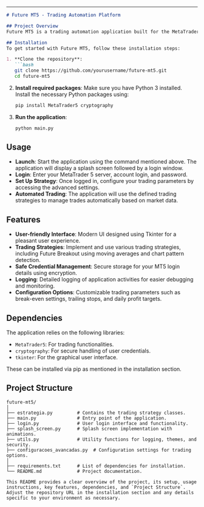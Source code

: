 
---

```markdown
# Future MT5 - Trading Automation Platform

## Project Overview
Future MT5 is a trading automation application built for the MetaTrader 5 platform. The application allows users to create and manage trading strategies, including advanced techniques like moving averages and head & shoulders pattern detection. It features a modern user interface built with Tkinter and incorporates safe credential management for user logins.

## Installation
To get started with Future MT5, follow these installation steps:

1. **Clone the repository**:
   ```bash
   git clone https://github.com/yourusername/future-mt5.git
   cd future-mt5
   ```

2. **Install required packages**:
   Make sure you have Python 3 installed. Install the necessary Python packages using:
   ```bash
   pip install MetaTrader5 cryptography
   ```

3. **Run the application**:
   ```bash
   python main.py
   ```

## Usage
- **Launch**: Start the application using the command mentioned above. The application will display a splash screen followed by a login window.
- **Login**: Enter your MetaTrader 5 server, account login, and password.
- **Set Up Strategy**: Once logged in, configure your trading parameters by accessing the advanced settings.
- **Automated Trading**: The application will use the defined trading strategies to manage trades automatically based on market data.

## Features
- **User-friendly Interface**: Modern UI designed using Tkinter for a pleasant user experience.
- **Trading Strategies**: Implement and use various trading strategies, including Future Breakout using moving averages and chart pattern detection.
- **Safe Credential Management**: Secure storage for your MT5 login details using encryption.
- **Logging**: Detailed logging of application activities for easier debugging and monitoring.
- **Configuration Options**: Customizable trading parameters such as break-even settings, trailing stops, and daily profit targets.

## Dependencies
The application relies on the following libraries:
- `MetaTrader5`: For trading functionalities.
- `cryptography`: For secure handling of user credentials.
- `tkinter`: For the graphical user interface.

These can be installed via pip as mentioned in the installation section.

## Project Structure
```
future-mt5/
│
├── estrategia.py         # Contains the trading strategy classes.
├── main.py               # Entry point of the application.
├── login.py              # User login interface and functionality.
├── splash_screen.py      # Splash screen implementation with animations.
├── utils.py              # Utility functions for logging, themes, and security.
├── configuracoes_avancadas.py  # Configuration settings for trading options.
│
├── requirements.txt      # List of dependencies for installation.
└── README.md             # Project documentation.
```
```
This README provides a clear overview of the project, its setup, usage instructions, key features, dependencies, and `Project Structure`. Adjust the repository URL in the installation section and any details specific to your environment as necessary.
